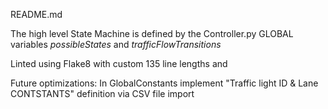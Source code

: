 README.md

The high level State Machine is defined by the Controller.py GLOBAL variables *possibleStates* and *trafficFlowTransitions*


Linted using Flake8 with custom 135 line lengths and 



Future optimizations:
In GlobalConstants implement "Traffic light ID & Lane CONTSTANTS" definition via CSV file import
